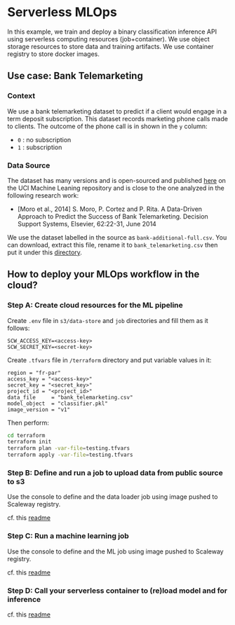 # Serverless MLOps

In this example, we train and deploy a binary classification inference API using serverless computing resources (job+container). We use object storage resources to store data and training artifacts. We use container registry to store docker images.

## Use case: Bank Telemarketing

### Context

We use a bank telemarketing dataset to predict if a client would engage in a term deposit subscription. This dataset records marketing phone calls made to clients. The outcome of the phone call is in shown in the `y` column:
* `0` : no subscription
* `1` : subscription

### Data Source

The dataset has many versions and is open-sourced and published [here](http://archive.ics.uci.edu/dataset/222/bank+marketing) on the UCI Machine Leaning repository and is close to the one analyzed in the following research work:

* [Moro et al., 2014] S. Moro, P. Cortez and P. Rita. A Data-Driven Approach to Predict the Success of Bank Telemarketing. Decision Support Systems, Elsevier, 62:22-31, June 2014

We use the dataset labelled in the source as `bank-additional-full.csv`. You can download, extract this file, rename it to `bank_telemarketing.csv` then put it under this [directory](./s3/data-store/data/).

## How to deploy your MLOps workflow in the cloud?
 
### Step A: Create cloud resources for the ML pipeline

Create `.env` file in `s3/data-store` and `job` directories and fill them as it follows:

```text
SCW_ACCESS_KEY=<access-key>
SCW_SECRET_KEY=<secret-key>
```

Create `.tfvars` file in `/terraform` directory and put variable values in it:

```
region = "fr-par"
access_key = "<access-key>"
secret_key = "<secret_key>"
project_id = "<project_id>"
data_file     = "bank_telemarketing.csv"
model_object  = "classifier.pkl"
image_version = "v1"
```

Then perform:

```bash
cd terraform
terraform init
terraform plan -var-file=testing.tfvars
terraform apply -var-file=testing.tfvars
```

### Step B: Define and run a job to upload data from public source to s3

Use the console to define and the data loader job using image pushed to Scaleway registry.

cf. this [readme](./s3/README.md)

### Step C: Run a machine learning job

Use the console to define and the ML job using image pushed to Scaleway registry.

cf. this [readme](./job/README.md)

### Step D: Call your serverless container to (re)load model and for inference 

cf. this [readme](./container/README.md)

